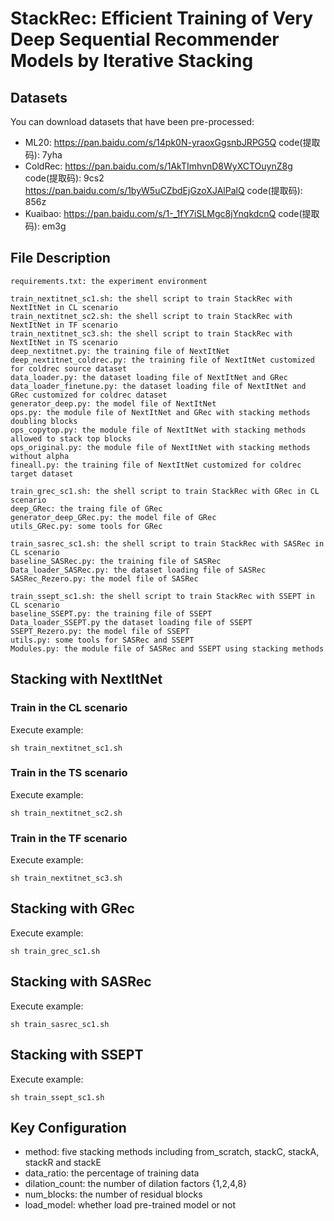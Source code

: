 # StackRec: Efficient Training of Very Deep Sequential Recommender Models by Iterative Stacking

## Datasets
You can download datasets that have been pre-processed:
- ML20: https://pan.baidu.com/s/14pk0N-yraoxGgsnbJRPG5Q code(提取码): 7yha
- ColdRec:
https://pan.baidu.com/s/1AkTImhvnD8WyXCTOuynZ8g code(提取码): 9cs2
https://pan.baidu.com/s/1byW5uCZbdEjGzoXJAlPalQ code(提取码): 856z
- Kuaibao:
https://pan.baidu.com/s/1-_1fY7iSLMgc8jYnqkdcnQ code(提取码): em3g

## File Description
```
requirements.txt: the experiment environment

train_nextitnet_sc1.sh: the shell script to train StackRec with NextItNet in CL scenario
train_nextitnet_sc2.sh: the shell script to train StackRec with NextItNet in TF scenario
train_nextitnet_sc3.sh: the shell script to train StackRec with NextItNet in TS scenario
deep_nextitnet.py: the training file of NextItNet
deep_nextitnet_coldrec.py: the training file of NextItNet customized for coldrec source dataset
data_loader.py: the dataset loading file of NextItNet and GRec
data_loader_finetune.py: the dataset loading file of NextItNet and GRec customized for coldrec dataset
generator_deep.py: the model file of NextItNet
ops.py: the module file of NextItNet and GRec with stacking methods doubling blocks
ops_copytop.py: the module file of NextItNet with stacking methods allowed to stack top blocks
ops_original.py: the module file of NextItNet with stacking methods without alpha
fineall.py: the training file of NextItNet customized for coldrec target dataset

train_grec_sc1.sh: the shell script to train StackRec with GRec in CL scenario
deep_GRec: the traing file of GRec
generator_deep_GRec.py: the model file of GRec
utils_GRec.py: some tools for GRec

train_sasrec_sc1.sh: the shell script to train StackRec with SASRec in CL scenario
baseline_SASRec.py: the training file of SASRec
Data_loader_SASRec.py: the dataset loading file of SASRec
SASRec_Rezero.py: the model file of SASRec

train_ssept_sc1.sh: the shell script to train StackRec with SSEPT in CL scenario
baseline_SSEPT.py: the training file of SSEPT
Data_loader_SSEPT.py the dataset loading file of SSEPT
SSEPT_Rezero.py: the model file of SSEPT
utils.py: some tools for SASRec and SSEPT
Modules.py: the module file of SASRec and SSEPT using stacking methods
```

## Stacking with NextItNet
### Train in the CL scenario

Execute example:

```
sh train_nextitnet_sc1.sh
```

### Train in the TS scenario

Execute example:

```
sh train_nextitnet_sc2.sh
```

### Train in the TF scenario

Execute example:

```
sh train_nextitnet_sc3.sh
```

## Stacking with GRec

Execute example:

```
sh train_grec_sc1.sh
```

## Stacking with SASRec

Execute example:

```
sh train_sasrec_sc1.sh
```

## Stacking with SSEPT

Execute example:

```
sh train_ssept_sc1.sh
```

## Key Configuration
- method: five stacking methods including from_scratch, stackC, stackA, stackR and stackE
- data_ratio: the percentage of training data
- dilation_count: the number of  dilation factors {1,2,4,8}
- num_blocks: the number of residual blocks
- load_model: whether load pre-trained model or not
